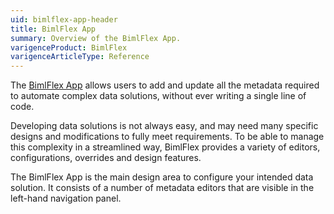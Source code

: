 ```yaml
---
uid: bimlflex-app-header
title: BimlFlex App
summary: Overview of the BimlFlex App.
varigenceProduct: BimlFlex
varigenceArticleType: Reference
---
```

The [BimlFlex App](xref:metadata-editors-overview) allows users to add and update all the metadata required to automate complex data solutions, without ever writing a single line of code.

Developing data solutions is not always easy, and may need many specific designs and modifications to fully meet requirements. To be able to manage this complexity in a streamlined way, BimlFlex provides a variety of editors, configurations, overrides and design features.

The BimlFlex App is the main design area to configure your intended data solution. It consists of a number of metadata editors that are visible in the left-hand navigation panel.
